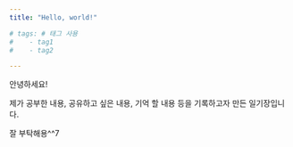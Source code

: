 ```yaml
---
title: "Hello, world!"

# tags: # 태그 사용
#    - tag1
#    - tag2

---
```


안녕하세요!

제가 공부한 내용, 공유하고 싶은 내용, 기억 할 내용 등을 기록하고자 만든 일기장입니다.

잘 부탁해용^^7


